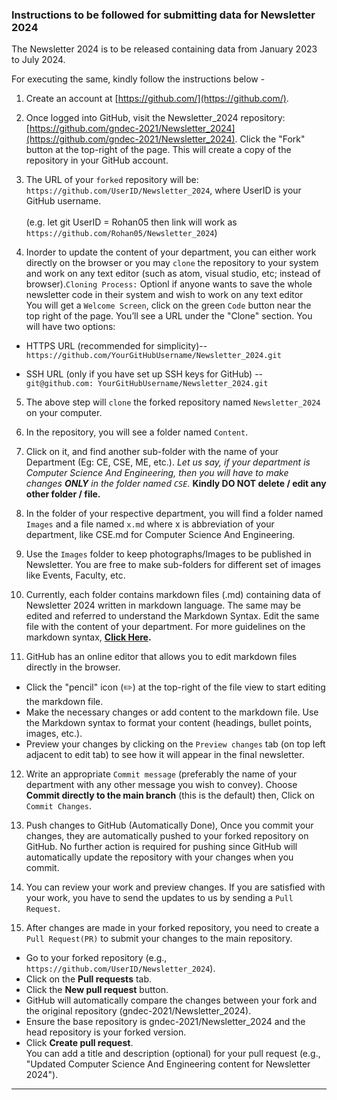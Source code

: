 ### Instructions to be followed for submitting data for Newsletter 2024

The Newsletter 2024 is to be released containing data from January 2023 to July 2024.

For executing the same, kindly follow the instructions below -

1. Create an account at [https://github.com/](https://github.com/).

2. Once logged into GitHub, visit the Newsletter_2024 repository:
[https://github.com/gndec-2021/Newsletter_2024](https://github.com/gndec-2021/Newsletter_2024).
Click the "Fork" button at the top-right of the page. This will create a copy of the repository in your GitHub account.

3. The URL of your `forked` repository will be: `https://github.com/UserID/Newsletter_2024`, where UserID is your GitHub username.<br><br>
(e.g. let git UserID = Rohan05 then link will work as `https://github.com/Rohan05/Newsletter_2024`)

4. Inorder to update the content of your department, you can either work directly on the browser or you may `clone` the repository to your system and work on any text editor (such as atom, visual studio, etc; instead of browser).`Cloning Process:` Optionl if anyone wants to save the whole newsletter code in their system and wish to work on any text editor <br>
You will get a `Welcome Screen`, click on the green `Code` button near the top right of the page. You’ll see a URL under the "Clone" section. You will have two options:<br>
- HTTPS URL (recommended for simplicity)--`https://github.com/YourGitHubUsername/Newsletter_2024.git`

- SSH URL (only if you have set up SSH keys for GitHub) -- `git@github.com: YourGitHubUsername/Newsletter_2024.git`

5. The above step will `clone` the forked repository named `Newsletter_2024` on your computer.

6. In the repository, you will see a folder named `Content`.

7. Click on it, and find another sub-folder with the name of your Department (Eg: CE, CSE, ME, etc.). *Let us say, if your department is Computer Science And Engineering, then you will have to make changes **ONLY** in the folder named `CSE`.* **Kindly DO NOT delete / edit any other folder / file.**

8. In the folder of your respective department, you will find a folder named `Images` and a file named `x.md` where x is abbreviation of your department, like CSE.md for Computer Science And Engineering.

9. Use the `Images` folder to keep photographs/Images to be published in Newsletter. You are free to make sub-folders for different set of images like Events, Faculty, etc.

10. Currently, each folder contains markdown files (.md) containing data of Newsletter 2024 written in markdown language. The same may be edited and referred to understand the Markdown Syntax. Edit the same file with the content of your department. For more guidelines on the markdown syntax, **[Click Here](https://www.markdownguide.org/cheat-sheet/).**

11. GitHub has an online editor that allows you to edit markdown files directly in the browser.
- Click the "pencil" icon (✏️) at the top-right of the file view to start editing the markdown file.
- Make the necessary changes or add content to the markdown file. Use the Markdown syntax to format your content (headings, bullet points, images, etc.).
- Preview your changes by clicking on the `Preview changes` tab (on top left adjacent to edit tab) to see how it will appear in the final newsletter.

12. Write an appropriate `Commit message` (preferably the name of your department with any other message you wish to convey). Choose **Commit directly to the main branch** (this is the default) then, Click on `Commit Changes`.

13. Push changes to GitHub (Automatically Done), Once you commit your changes, they are automatically pushed to your forked repository on GitHub. No further action is required for pushing since GitHub will automatically update the repository with your changes when you commit.

14. You can review your work and preview changes. If you are satisfied with your work, you have to send the updates to us by sending a `Pull Request`.

15. After changes are made in your forked repository, you need to create a `Pull Request(PR)` to submit your changes to the main repository.
- Go to your forked repository (e.g., `https://github.com/UserID/Newsletter_2024`).
- Click on the **Pull requests** tab.
- Click the **New pull request** button.
- GitHub will automatically compare the changes between your fork and the original repository (gndec-2021/Newsletter_2024).
- Ensure the base repository is gndec-2021/Newsletter_2024 and the head repository is your forked version.
- Click **Create pull request**.<br>
You can add a title and description (optional) for your pull request (e.g., "Updated Computer Science And Engineering content for Newsletter 2024").

- - -

